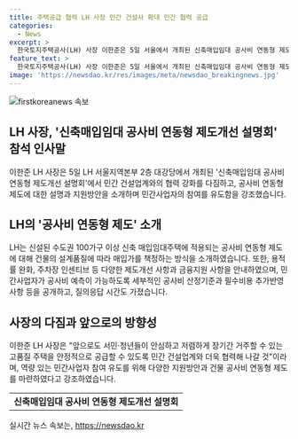 ```yaml
---
title: 주택공급 협력 LH 사장 민간 건설사 확대 민간 협력 공급
categories:
  - News
excerpt: >
  한국토지주택공사(LH) 사장 이한준은 5일 서울에서 개최된 신축매입임대 공사비 연동형 제도개선 설명회에서 민간 건설업계와의 협력을 강조하며, 공사비 연동형 제도에 대한 사업자 이해를 돕고, 다양한 사업자 지원방안을 소개했다. 이번 설명회를 통해 LH는 건물의 설계품질에 따라 매입가를 책정하는 공사비 연동형 제도를 소개하고, 민간사업자가 예측 가능한 공사비 조정률과 필수비용 추가반영 등을 공개했다. 이한준 사장은 서민·청년들을 위해 안심하고 저렴하게 장기간 거주할 수 있는 주택을 공급하기 위해 민간 건설업계와 협력할 것이라고 밝혔다.
feature_text: >
  한국토지주택공사(LH) 사장 이한준은 5일 서울에서 개최된 신축매입임대 공사비 연동형 제도개선 설명회에서 민간 건설업계와의 협력을 강조하며, 공사비 연동형 제도에 대한 사업자 이해를 돕고, 다양한 사업자 지원방안을 소개했다. 이번 설명회를 통해 LH는 건물의 설계품질에 따라 매입가를 책정하는 공사비 연동형 제도를 소개하고, 민간사업자가 예측 가능한 공사비 조정률과 필수비용 추가반영 등을 공개했다. 이한준 사장은 서민·청년들을 위해 안심하고 저렴하게 장기간 거주할 수 있는 주택을 공급하기 위해 민간 건설업계와 협력할 것이라고 밝혔다.
image: 'https://newsdao.kr/res/images/meta/newsdao_breakingnews.jpg'
---
```


<p><img src="https://newsdao.kr/res/images/meta/newsdao_breakingnews.jpg" alt="firstkoreanews 속보" /></p>

<h2 data-ke-size="size26">LH 사장, '신축매입임대 공사비 연동형 제도개선 설명회' 참석 인사말</h2>

<p data-ke-size="size16">이한준 LH 사장은 5일 LH 서울지역본부 2층 대강당에서 개최된 '신축매입임대 공사비 연동형 제도개선 설명회'에서 민간 건설업계와의 협력 강화를 다짐하고, 공사비 연동형 제도에 대한 설명과 지원방안을 소개하며 민간사업자의 참여를 유도함을 강조했습니다. </p>

<h2 data-ke-size="size26">LH의 '공사비 연동형 제도' 소개</h2>

<p data-ke-size="size16">LH는 신설된 수도권 100가구 이상 신축 매입임대주택에 적용되는 공사비 연동형 제도에 대해 건물의 설계품질에 따라 매입가를 책정하는 방식을 소개하였습니다. 또한, 용적률 완화, 주차장 인센티브 등 다양한 제도개선 사항과 금융지원 사항을 안내하였으며, 민간사업자가 공사비 예측이 가능하도록 세부적인 공사비 산정기준과 필수비용 추가반영 사항 등을 공개하고, 질의응답 시간도 가졌습니다. </p>

<h2 data-ke-size="size26">사장의 다짐과 앞으로의 방향성</h2>

<p data-ke-size="size16">이한준 LH 사장은 "앞으로도 서민·청년들이 안심하고 저렴하게 장기간 거주할 수 있는 고품질 주택을 안정적으로 공급할 수 있도록 민간 건설업계와 더욱 협력해 나갈 것"이라며, 역량 있는 민간사업자 참여 유도를 위해 다양한 지원방안과 건물 공사비 연동형 제도를 마련하였다고 강조하였습니다.</p>

<table>
    <tr>
        <td style="text-align: center; height: 17px;"><b>신축매입임대 공사비 연동형 제도개선 설명회</b></td>
    </tr>
</table>
실시간 뉴스 속보는, <a href="https://newsdao.kr" rel="dofollow">https://newsdao.kr</a>


